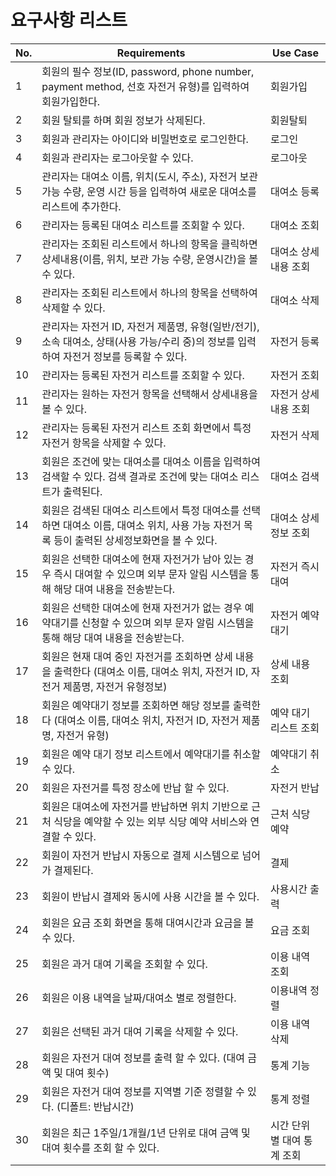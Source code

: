 # 요구사항 리스트

| No. | Requirements                                                                                                                                  | Use Case                    |
| --- | --------------------------------------------------------------------------------------------------------------------------------------------- | --------------------------- |
| 1   | 회원의 필수 정보(ID, password, phone number, payment method, 선호 자전거 유형)를 입력하여 회원가입한다.                                       | 회원가입                    |
| 2   | 회원 탈퇴를 하며 회원 정보가 삭제된다.                                                                                                        | 회원탈퇴                    |
| 3   | 회원과 관리자는 아이디와 비밀번호로 로그인한다.                                                                                               | 로그인                      |
| 4   | 회원과 관리자는 로그아웃할 수 있다.                                                                                                           | 로그아웃                    |
| 5   | 관리자는 대여소 이름, 위치(도시, 주소), 자전거 보관 가능 수량, 운영 시간 등을 입력하여 새로운 대여소를 리스트에 추가한다.                     | 대여소 등록                 |
| 6   | 관리자는 등록된 대여소 리스트를 조회할 수 있다.                                                                                               | 대여소 조회                 |
| 7   | 관리자는 조회된 리스트에서 하나의 항목을 클릭하면 상세내용(이름, 위치, 보관 가능 수량, 운영시간)을 볼 수 있다.                                | 대여소 상세내용 조회        |
| 8   | 관리자는 조회된 리스트에서 하나의 항목을 선택하여 삭제할 수 있다.                                                                             | 대여소 삭제             |
| 9   | 관리자는 자전거 ID, 자전거 제품명, 유형(일반/전기), 소속 대여소, 상태(사용 가능/수리 중)의 정보를 입력하여 자전거 정보를 등록할 수 있다.      | 자전거 등록                 |
| 10  | 관리자는 등록된 자전거 리스트를 조회할 수 있다.                                                                                               | 자전거 조회                 |
| 11  | 관리자는 원하는 자전거 항목을 선택해서 상세내용을 볼 수 있다.                                                                                 | 자전거 상세내용 조회        |
| 12  | 관리자는 등록된 자전거 리스트 조회 화면에서 특정 자전거 항목을 삭제할 수 있다.                                                                | 자전거 삭제                 |
| 13  | 회원은 조건에 맞는 대여소를 대여소 이름을 입력하여 검색할 수 있다. 검색 결과로 조건에 맞는 대여소 리스트가 출력된다.                          | 대여소 검색                 |
| 14  | 회원은 검색된 대여소 리스트에서 특정 대여소를 선택하면 대여소 이름, 대여소 위치, 사용 가능 자전거 목록 등이 출력된 상세정보화면을 볼 수 있다. | 대여소 상세정보 조회        |
| 15  | 회원은 선택한 대여소에 현재 자전거가 남아 있는 경우 즉시 대여할 수 있으며 외부 문자 알림 시스템을 통해 해당 대여 내용을 전송받는다.           | 자전거 즉시대여             |
| 16  | 회원은 선택한 대여소에 현재 자전거가 없는 경우 예약대기를 신청할 수 있으며 외부 문자 알림 시스템을 통해 해당 대여 내용을 전송받는다.          | 자전거 예약대기             |
| 17  | 회원은 현재 대여 중인 자전거를 조회하면 상세 내용을 출력한다 (대여소 이름, 대여소 위치, 자전거 ID, 자전거 제품명, 자전거 유형정보)            | 상세 내용 조회              |
| 18  | 회원은 예약대기 정보를 조회하면 해당 정보를 출력한다 (대여소 이름, 대여소 위치, 자전거 ID, 자전거 제품명, 자전거 유형)                        | 예약 대기 리스트 조회       |
| 19  | 회원은 예약 대기 정보 리스트에서 예약대기를 취소할 수 있다.                                                                                   | 예약대기 취소               |
| 20  | 회원은 자전거를 특정 장소에 반납 할 수 있다.                                                                                                  | 자전거 반납                 |
| 21  | 회원은 대여소에 자전거를 반납하면 위치 기반으로 근처 식당을 예약할 수 있는 외부 식당 예약 서비스와 연결할 수 있다.                            | 근처 식당 예약              |
| 22  | 회원이 자전거 반납시 자동으로 결제 시스템으로 넘어가 결제된다.                                                                                | 결제                        |
| 23  | 회원이 반납시 결제와 동시에 사용 시간을 볼 수 있다.                                                                                           | 사용시간 출력               |
| 24  | 회원은 요금 조회 화면을 통해 대여시간과 요금을 볼 수 있다.                                                                                    | 요금 조회                   |
| 25  | 회원은 과거 대여 기록을 조회할 수 있다.                                                                                                       | 이용 내역 조회              |
| 26  | 회원은 이용 내역을 날짜/대여소 별로 정렬한다.                                                                                                 | 이용내역 정렬               |
| 27  | 회원은 선택된 과거 대여 기록을 삭제할 수 있다.                                                                                                | 이용 내역 삭제              |
| 28  | 회원은 자전거 대여 정보를 출력 할 수 있다. (대여 금액 및 대여 횟수)                                                                           | 통계 기능                   |
| 29  | 회원은 자전거 대여 정보를 지역별 기준 정렬할 수 있다. (디폴트: 반납시간)                                                                      | 통계 정렬                   |
| 30  | 회원은 최근 1주일/1개월/1년 단위로 대여 금액 및 대여 횟수를 조회 할 수 있다.                                                                  | 시간 단위 별 대여 통계 조회 |